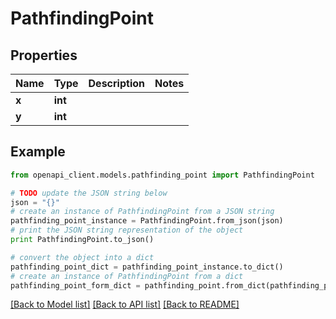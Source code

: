 # PathfindingPoint


## Properties

Name | Type | Description | Notes
------------ | ------------- | ------------- | -------------
**x** | **int** |  | 
**y** | **int** |  | 

## Example

```python
from openapi_client.models.pathfinding_point import PathfindingPoint

# TODO update the JSON string below
json = "{}"
# create an instance of PathfindingPoint from a JSON string
pathfinding_point_instance = PathfindingPoint.from_json(json)
# print the JSON string representation of the object
print PathfindingPoint.to_json()

# convert the object into a dict
pathfinding_point_dict = pathfinding_point_instance.to_dict()
# create an instance of PathfindingPoint from a dict
pathfinding_point_form_dict = pathfinding_point.from_dict(pathfinding_point_dict)
```
[[Back to Model list]](../README.md#documentation-for-models) [[Back to API list]](../README.md#documentation-for-api-endpoints) [[Back to README]](../README.md)



